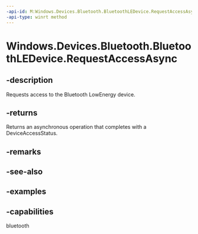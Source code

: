 ```yaml
---
-api-id: M:Windows.Devices.Bluetooth.BluetoothLEDevice.RequestAccessAsync
-api-type: winrt method
---
```


<!-- Method syntax.
public IAsyncOperation<DeviceAccessStatus> BluetoothLEDevice.RequestAccessAsync()
-->

# Windows.Devices.Bluetooth.BluetoothLEDevice.RequestAccessAsync


## -description

Requests access to the Bluetooth LowEnergy device.

## -returns

Returns an asynchronous operation that completes with a DeviceAccessStatus.

## -remarks

## -see-also

## -examples

## -capabilities

bluetooth

